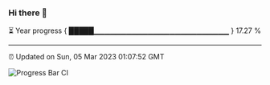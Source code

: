 ### Hi there 👋

⏳ Year progress { █████▁▁▁▁▁▁▁▁▁▁▁▁▁▁▁▁▁▁▁▁▁▁▁▁▁ } 17.27 %

---

⏰ Updated on Sun, 05 Mar 2023 01:07:52 GMT

![Progress Bar CI](https://github.com/liununu/liununu/workflows/Progress%20Bar%20CI/badge.svg)

